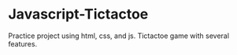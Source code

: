 # Javascript-Tictactoe
Practice project using html, css, and js. Tictactoe game with several features.
